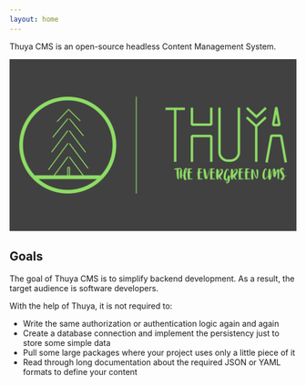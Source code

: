 ```yaml
---
layout: home
---
```


Thuya CMS is an open-source headless Content Management System.

![Thuya CMS full logo](/assets/logo_full.png)

## Goals

The goal of Thuya CMS is to simplify backend development. As a result, the target audience is software developers.

With the help of Thuya, it is not required to:

- Write the same authorization or authentication logic again and again
- Create a database connection and implement the persistency just to store some simple data
- Pull some large packages where your project uses only a little piece of it
- Read through long documentation about the required JSON or YAML formats to define your content